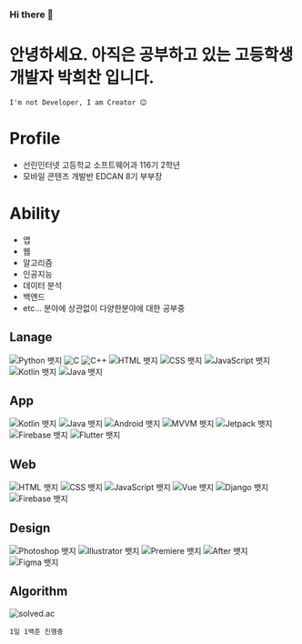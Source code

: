 ### Hi there 👋

# 안녕하세요. 아직은 공부하고 있는 고등학생 개발자 <b>박희찬</b> 입니다.

```
I'm not Developer, I am Creator 😊
```


# Profile
- 선린인터넷 고등학교 소프트웨어과 116기 2학년
- 모바일 콘텐즈 개발반 EDCAN 8기 부부장


# Ability
- 앱
- 웹
- 알고리즘
- 인공지능
- 데이터 분석
- 백엔드
- etc... 분야에 상관없이 다양한분야에 대한 공부중

## Lanage
![Python 뱃지](https://img.shields.io/badge/Python-7/10-3776AB?logo=Python&logoColor=white)
![C]( 뱃지https://img.shields.io/badge/C-6/10-A8B9CC?logo=C&logoColor=white)
![C++]( 뱃지https://img.shields.io/badge/C++-5/10-00599C?logo=Cplusplus&logoColor=white)
![HTML 뱃지](https://img.shields.io/badge/HTML-8/10-E34F26?logo=HTML&logoColor=white)
![CSS 뱃지](https://img.shields.io/badge/CSS-6/10-1572B6?logo=CSS&logoColor=white)
![JavaScript 뱃지](https://img.shields.io/badge/JavaScript-8/10-F7DF1E?logo=JavaScript&logoColor=white)
![Kotlin 뱃지](https://img.shields.io/badge/Kotlin-7/10-7F52FF?logo=Kotlin&logoColor=white)
![Java 뱃지](https://img.shields.io/badge/Java-4/10-007396?logo=Java&logoColor=white)

## App
![Kotlin 뱃지](https://img.shields.io/badge/Kotlin-7/10-7F52FF?logo=Kotlin&logoColor=white)
![Java 뱃지](https://img.shields.io/badge/Java-4/10-007396?logo=Java&logoColor=white)
![Android 뱃지](https://img.shields.io/badge/Android-7/10-3DDC84?logo=Android&logoColor=white)
![MVVM 뱃지](https://img.shields.io/badge/MVVM-7/10-3DDC84?logo=MVVM&logoColor=white)
![Jetpack 뱃지](https://img.shields.io/badge/Jetpack-5/10-4285F4?logo=Jetpack&logoColor=white)
![Firebase 뱃지](https://img.shields.io/badge/Firebase-6/10-FFCA28?logo=Firebase&logoColor=white)
![Flutter 뱃지](https://img.shields.io/badge/Flutter-2/10-02569B?logo=Flutter&logoColor=white)

## Web
![HTML 뱃지](https://img.shields.io/badge/HTML-8/10-E34F26?logo=HTML&logoColor=white)
![CSS 뱃지](https://img.shields.io/badge/CSS-6/10-1572B6?logo=CSS&logoColor=white)
![JavaScript 뱃지](https://img.shields.io/badge/JavaScript-8/10-F7DF1E?logo=JavaScript&logoColor=white)
![Vue 뱃지](https://img.shields.io/badge/Vue.js-7/10-4FC08D?logo=Vue.js&logoColor=white)
![Django 뱃지](https://img.shields.io/badge/Django-6/10-092E20?logo=Django&logoColor=white)
![Firebase 뱃지](https://img.shields.io/badge/Firebase-6/10-FFCA28?logo=Firebase&logoColor=white)

## Design
![Photoshop 뱃지](https://img.shields.io/badge/Photoshop-5/10-31A8FF?logo=AdobePhotoshop&logoColor=white)
![Illustrator 뱃지](https://img.shields.io/badge/Illustrator-5/10-FF9A00?logo=AdobeIllustrator&logoColor=white)
![Premiere 뱃지](https://img.shields.io/badge/PremierePro-3/10-9999FF?logo=AdobePremierePro&logoColor=white)
![After 뱃지](https://img.shields.io/badge/AfterEffects-3/10-9999FF?logo=AdobeAfterEffects&logoColor=white)
![Figma 뱃지](https://img.shields.io/badge/Figma-7/10-F24E1E?logo=Figma&logoColor=white)

## Algorithm
![solved.ac](http://mazandi.herokuapp.com/api?handle=ckstmznf&theme=dark")

```1일 1백준 진행중```

<!-- [![Solved 뱃지.ac
프로필](http://mazassumnida.wtf/api/v2/generate_badge?boj=ckstmznf)](https://solved.ac/ckstmznf) -->